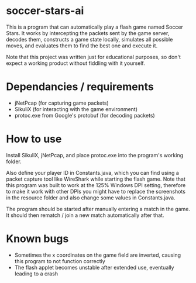 # soccer-stars-ai
This is a program that can automatically play a flash game named Soccer Stars. It works by intercepting the packets sent by the game server, decodes them, constructs a game state locally, simulates all possible moves, and evaluates them to find the best one and execute it.

Note that this project was written just for educational purposes, so don't expect a working product without fiddling with it yourself.

# Dependancies / requirements
* jNetPcap (for capturing game packets)
* SikuliX (for interacting with the game environment)
* protoc.exe from Google's protobuf (for decoding packets)

# How to use
Install SikuliX, jNetPcap, and place protoc.exe into the program's working folder.

Also define your player ID in Constants.java, which you can find using a packet capture tool like WireShark while starting the flash game. Note that this program was built to work at the 125% Windows DPI setting, therefore to make it work with other DPIs you might have to replace the screenshots in the resource folder and also change some values in Constants.java.

The program should be started after manually entering a match in the game. It should then rematch / join a new match automatically after that.

# Known bugs
* Sometimes the x coordinates on the game field are inverted, causing this program to not function correctly
* The flash applet becomes unstable after extended use, eventually leading to a crash
